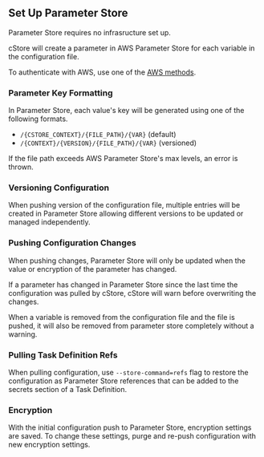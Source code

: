 ## Set Up Parameter Store ##

Parameter Store requires no infrasructure set up.

cStore will create a parameter in AWS Parameter Store for each variable in the configuration file.

To authenticate with AWS, use one of the [AWS methods](https://docs.aws.amazon.com/sdk-for-go/v1/developer-guide/configuring-sdk.html).

### Parameter Key Formatting ###

In Parameter Store, each value's key will be generated using one of the following formats. 
- `/{CSTORE_CONTEXT}/{FILE_PATH}/{VAR}` (default)
- `/{CONTEXT}/{VERSION}/{FILE_PATH}/{VAR}` (versioned)

If the file path exceeds AWS Parameter Store's max levels, an error is thrown.

### Versioning Configuration ###

When pushing version of the configuration file, multiple entries will be created in Parameter Store allowing different versions to be updated or managed independently.

### Pushing Configuration Changes ###

When pushing changes, Parameter Store will only be updated when the value or encryption of the parameter has changed.

If a parameter has changed in Parameter Store since the last time the configuration was pulled by cStore, cStore will warn before overwriting the changes.

When a variable is removed from the configuration file and the file is pushed, it will also be removed from parameter store completely without a warning.

### Pulling Task Definition Refs ###

When pulling configuration, use `--store-command=refs` flag to restore the configuration as Parameter Store references that can be added to the secrets section of a Task Definition.

### Encryption ###

With the initial configuration push to Parameter Store, encryption settings are saved. To change these settings, purge and re-push configuration with new encryption settings.
